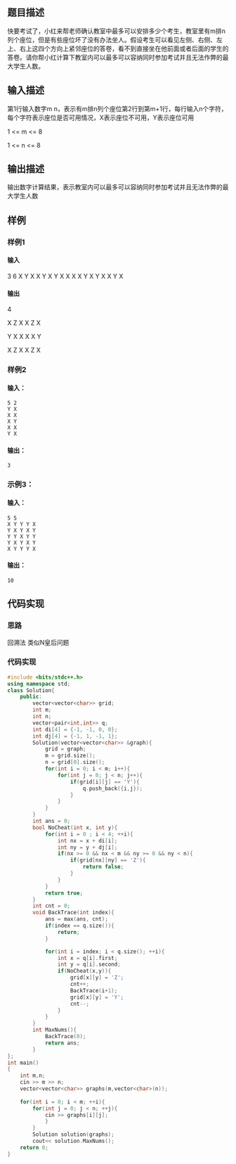 ## 题目描述

快要考试了，小红来帮老师确认教室中最多可以安排多少个考生，教室里有m排n列个座位，但是有些座位坏了没有办法坐人。假设考生可以看见左侧、右侧、左上、右上这四个方向上紧邻座位的答卷，看不到直接坐在他前面或者后面的学生的答卷。请你帮小红计算下教室内可以最多可以容纳同时参加考试并且无法作弊的最大学生人数。

## 输入描述

第1行输入数字m n，表示有m排n列个座位第2行到第m+1行，每行输入n个字符，每个字符表示座位是否可用情况，X表示座位不可用，Y表示座位可用

1 <= m <= 8

1 <= n <= 8

## 输出描述

输出数字计算结果，表示教室内可以最多可以容纳同时参加考试并且无法作弊的最大学生人数

## 样例

### 样例1

#### 输入

3 6
X Y X X Y X
Y X X X X Y
X Y X X Y X

#### 输出

4

X Z X X Z X

Y X X X X Y

X Z X X Z X

### 样例2

#### 输入：

```
5 2
Y X
X X
X Y
X X
Y X
```

#### 输出：

```
3
```

### 示例3：

#### 输入：

```
5 5
X Y Y Y X
Y X Y X Y
Y Y X Y Y
Y X Y X Y
X Y Y Y X
```

#### 输出：

```
10
```

## 代码实现

### 思路

回溯法 类似N皇后问题

### 代码实现

```C++
#include <bits/stdc++.h>
using namespace std;
class Solution{
	public:
		vector<vector<char>> grid;
		int m;
		int n;
		vector<pair<int,int>> q;
		int di[4] = {-1, -1, 0, 0};
		int dj[4] = {-1, 1, -1, 1};
		Solution(vector<vector<char>> &graph){
			grid = graph;
			m = grid.size();
			n = grid[0].size();
			for(int i = 0; i < m; i++){
				for(int j = 0; j < n; j++){
					if(grid[i][j] == 'Y'){
						q.push_back({i,j});
					}
				}
			}
		}
		int ans = 0;
		bool NoCheat(int x, int y){
			for(int i = 0 ; i < 4; ++i){
				int nx = x + di[i];
				int ny = y + dj[i];
				if(nx >= 0 && nx < m && ny >= 0 && ny < n){
					if(grid[nx][ny] == 'Z'){
						return false;
					}					
				}
			}
			return true;
		}
		int cnt = 0;
		void BackTrace(int index){
			ans = max(ans, cnt);
			if(index == q.size()){
				return;
			}

			for(int i = index; i < q.size(); ++i){
				int x = q[i].first;
				int y = q[i].second;
				if(NoCheat(x,y)){
					grid[x][y] = 'Z';
					cnt++;
					BackTrace(i+1);
					grid[x][y] = 'Y';
					cnt--;
				}
			}
		}
		int MaxNums(){
			BackTrace(0);
			return ans;
		}
};
int main()
{
    int m,n;
    cin >> m >> n;
    vector<vector<char>> graphs(m,vector<char>(n));
    
   	for(int i = 0; i < m; ++i){
   		for(int j = 0; j < n; ++j){
   			cin >> graphs[i][j];	
			}
		}
		Solution solution(graphs);
		cout<< solution.MaxNums();
    return 0;
}
```
